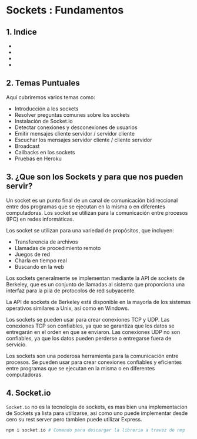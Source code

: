 # Sockets : Fundamentos

## 1. Indice

- []()
- []()
- []()
- []()

## 2. Temas Puntuales

Aquí cubriremos varios temas como:

- Introducción a los sockets
- Resolver preguntas comunes sobre los sockets
- Instalación de Socket.io
- Detectar conexiones y desconexiones de usuarios
- Emitir mensajes cliente servidor / servidor cliente
- Escuchar los mensajes servidor cliente / cliente servidor
- Broadcast
- Callbacks en los sockets
- Pruebas en Heroku

## 3. ¿Que son los Sockets y para que nos pueden servir?

Un socket es un punto final de un canal de comunicación bidireccional entre dos programas que se ejecutan en la misma o en diferentes computadoras. Los socket se utilizan para la comunicación entre procesos (IPC) en redes informáticas.

Los socket se utilizan para una variedad de propósitos, que incluyen:

- Transferencia de archivos
- Llamadas de procedimiento remoto
- Juegos de red
- Charla en tiempo real
- Buscando en la web

Los sockets generalmente se implementan mediante la API de sockets de Berkeley, que es un conjunto de llamadas al sistema que proporciona una interfaz para la pila de protocolos de red subyacente.

La API de sockets de Berkeley está disponible en la mayoría de los sistemas operativos similares a Unix, así como en Windows.

Los sockets se pueden usar para crear conexiones TCP y UDP. Las conexiones TCP son confiables, ya que se garantiza que los datos se entregarán en el orden en que se enviaron. Las conexiones UDP no son confiables, ya que los datos pueden perderse o entregarse fuera de servicio.

Los sockets son una poderosa herramienta para la comunicación entre procesos. Se pueden usar para crear conexiones confiables y eficientes entre programas que se ejecutan en la misma o en diferentes computadoras.

## 4. Socket.io

`Socket.io` no es la tecnologia de sockets, es mas bien una implementacion de Sockets ya lista para utilizarse, asi como uno puede implementar desde cero su rest server pero tambien puede utilizar Express.

```bash
npm i socket.io # Comando para descargar la libreria a travez de nmp
```

